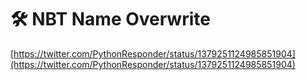 # 🛠️ NBT Name Overwrite

[https://twitter.com/PythonResponder/status/1379251124985851904](https://twitter.com/PythonResponder/status/1379251124985851904)

